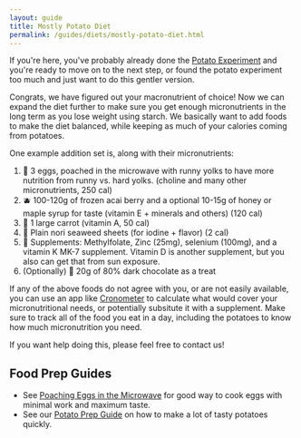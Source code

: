 ```yaml
---
layout: guide
title: Mostly Potato Diet
permalink: /guides/diets/mostly-potato-diet.html
---
```


If you're here, you've probably already done the [Potato Experiment](../experiments/potato-experiment.html) and you're ready to move on to the next step, or found the potato experiment too much and just want to do this gentler version.

Congrats, we have figured out your macronutrient of choice!  Now we can expand the diet further to make sure you get enough micronutrients in the long term as you lose weight using starch.  We basically want to add foods to make the diet balanced, while keeping as much of your calories coming from potatoes.    

One example addition set is, along with their micronutrients:

1. 🥚 3 eggs, poached in the microwave with runny yolks to have more nutrition from runny vs. hard yolks. (choline and many other micronutrients, 250 cal)
2. 🫐 100-120g of frozen acai berry and a optional 10-15g of honey or maple syrup for taste (vitamin E + minerals and others) (120 cal)
3. 🥕 1 large carrot (vitamin A, 50 cal)
4. 🍙 Plain nori seaweed sheets (for iodine + flavor) (2 cal)
5. 💊 Supplements: Methylfolate, Zinc (25mg), selenium (100mg), and a vitamin K MK-7 supplement.  Vitamin D is another supplement, but you also can get that from sun exposure. 
6. (Optionally) 🍫 20g of 80% dark chocolate as a treat

If any of the above foods do not agree with you, or are not easily available, you can use an app like [Cronometer](https://cronometer.com/) to calculate what would cover your micronutritional needs, or potentially subsitute it with a supplement.  Make sure to track all of the food you eat in a day, including the potatoes to know how much micronutrition you need. 

If you want help doing this, please feel free to contact us!

## Food Prep Guides

* See [Poaching Eggs in the Microwave](../instructions/poaching-eggs.html) for good way to cook eggs with minimal work and maximum taste.
* See our [Potato Prep Guide](../instructions/peeling-potatoes.html) on how to make a lot of tasty potatoes quickly.
